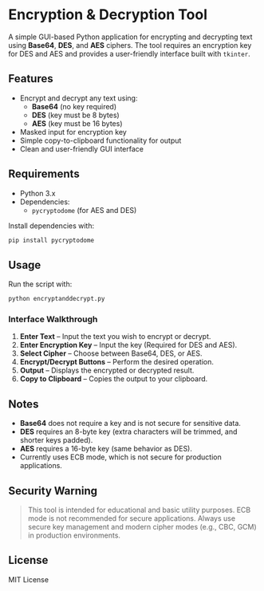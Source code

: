 # Encryption & Decryption Tool

A simple GUI-based Python application for encrypting and decrypting text using **Base64**, **DES**, and **AES** ciphers. The tool requires an encryption key for DES and AES and provides a user-friendly interface built with `tkinter`.

## Features

- Encrypt and decrypt any text using:
  - **Base64** (no key required)
  - **DES** (key must be 8 bytes)
  - **AES** (key must be 16 bytes)
- Masked input for encryption key
- Simple copy-to-clipboard functionality for output
- Clean and user-friendly GUI interface

## Requirements

- Python 3.x
- Dependencies:
  - `pycryptodome` (for AES and DES)

Install dependencies with:

```bash
pip install pycryptodome
```

## Usage

Run the script with:

```bash
python encryptanddecrypt.py
```

### Interface Walkthrough

1. **Enter Text** – Input the text you wish to encrypt or decrypt.
2. **Enter Encryption Key** – Input the key (Required for DES and AES).
3. **Select Cipher** – Choose between Base64, DES, or AES.
4. **Encrypt/Decrypt Buttons** – Perform the desired operation.
5. **Output** – Displays the encrypted or decrypted result.
6. **Copy to Clipboard** – Copies the output to your clipboard.

## Notes

- **Base64** does not require a key and is not secure for sensitive data.
- **DES** requires an 8-byte key (extra characters will be trimmed, and shorter keys padded).
- **AES** requires a 16-byte key (same behavior as DES).
- Currently uses ECB mode, which is not secure for production applications.

## Security Warning

> This tool is intended for educational and basic utility purposes. ECB mode is not recommended for secure applications. Always use secure key management and modern cipher modes (e.g., CBC, GCM) in production environments.

## License

MIT License
